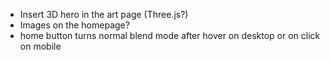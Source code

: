 - Insert 3D hero in the art page (Three.js?)
- Images on the homepage?
- home button turns normal blend mode after hover on desktop or on click on mobile